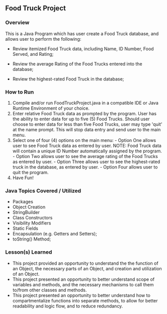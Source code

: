 ## Food Truck Project

### Overview

This is a Java Program which has user create a Food Truck database, and allows user to perform the following:

* Review itemized Food Truck data, including Name, ID Number, Food Served, and Rating;

* Review the average Rating of the Food Trucks entered into the database;

* Review the highest-rated Food Truck in the database;

### How to Run

  1.  Compile and/or run FoodTruckProject.java in a compatible IDE or Java Runtime Environment of your choice.
  2.  Enter relative Food Truck data as prompted by the program.  User has the ability to enter data for up to five (5) Food Trucks.  Should user choose to enter data  for less than five Food Trucks, user may type 'quit' at the name prompt.  This will stop data entry and send user to the main menu.
  3.  Select one of four (4) options on the main menu:
    - Option One allows user to see Food Truck data as entered by user.  NOTE: Food Truck data will contain a unique ID Number automatically assigned by the program.
    - Option Two allows user to see the average rating of the Food Trucks as entered by user.
    - Option Three allows user to see the highest-rated truck in the database, as entered by user.
    - Option Four allows user to quit the program.
  4. Have Fun!

### Java Topics Covered / Utilized

* Packages
* Object Creation
* StringBuilder
* Class Constructors
* Visibility Modifiers
* Static Fields
* Encapsulation (e.g. Getters and Setters);
* toString() Method;

### Lesson(s) Learned

* This project provided an opportunity to understand the the function of an Object, the necessary parts of an Object, and creation and utilization of an Object.
* This project presented an opportunity to better understand scope of variables and methods, and the necessary mechanisms to call them to/from other classes and methods.
* This project presented an opportunity to better understand how to compartmentalize functions into separate methods, to allow for better readability and logic flow, and to reduce redundancy.
